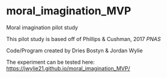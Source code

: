 # moral_imagination_MVP
Moral imagination pilot study

This pilot study is based off of Phillips & Cushman, 2017 _PNAS_

Code/Program created by Dries Bostyn & Jordan Wylie

The experiment can be tested here: https://jwylie21.github.io/moral_imagination_MVP/
